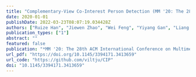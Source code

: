 ```yaml
---
title: "Complementary-View Co-Interest Person Detection (MM '20: The 28th ACM International Conference on Multimedia, 2020)"
date: 2020-01-01
publishDate: 2022-03-23T08:07:19.034428Z
authors: ["Ruize Han", "Jiewen Zhao", "Wei Feng", "Yiyang Gan", "Liang Wan", "Song Wang"]
publication_types: ["1"]
abstract: ""
featured: false
publication: "*MM '20: The 28th ACM International Conference on Multimedia, Virtual Event / Seattle, WA, USA, October 12-16, 2020*"
url_pdf: "https://doi.org/10.1145/3394171.3413659"
url_code: "https://github.com/viltju/CIP"
doi: "10.1145/3394171.3413659"
---
```


